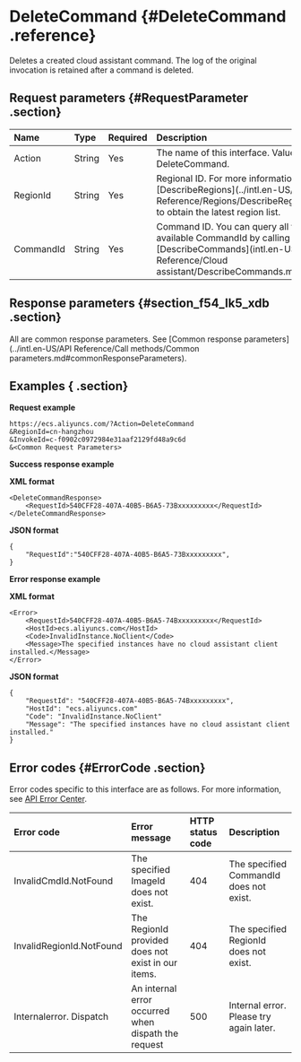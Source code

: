 # DeleteCommand {#DeleteCommand .reference}

Deletes a created cloud assistant command. The log of the original invocation is retained after a command is deleted.

## Request parameters {#RequestParameter .section}

|Name|Type|Required|Description|
|:---|:---|:-------|:----------|
|Action|String|Yes|The name of this interface. Value: DeleteCommand.|
|RegionId|String|Yes|Regional ID. For more information, call [DescribeRegions](../intl.en-US/API Reference/Regions/DescribeRegions.md#) to obtain the latest region list.|
|CommandId|String|Yes|Command ID. You can query all the available CommandId by calling the [DescribeCommands](intl.en-US/API Reference/Cloud assistant/DescribeCommands.md#).|

## Response parameters {#section_f54_lk5_xdb .section}

All are common response parameters. See [Common response parameters](../intl.en-US/API Reference/Call methods/Common parameters.md#commonResponseParameters).

## Examples { .section}

**Request example** 

```
https://ecs.aliyuncs.com/?Action=DeleteCommand
&RegionId=cn-hangzhou
&InvokeId=c-f0902c0972984e31aaf2129fd48a9c6d
&<Common Request Parameters>
```

**Success response example** 

**XML format**

```
<DeleteCommandResponse>
    <RequestId>540CFF28-407A-40B5-B6A5-73Bxxxxxxxxx</RequestId>
</DeleteCommandResponse>
```

**JSON format** 

```
{
    "RequestId":"540CFF28-407A-40B5-B6A5-73Bxxxxxxxxx",
}
```

**Error response example** 

**XML format**

```
<Error>
    <RequestId>540CFF28-407A-40B5-B6A5-74Bxxxxxxxxx</RequestId>
    <HostId>ecs.aliyuncs.com</HostId>
    <Code>InvalidInstance.NoClient</Code>
    <Message>The specified instances have no cloud assistant client installed.</Message>
</Error>
```

 **JSON format** 

```
{
    "RequestId": "540CFF28-407A-40B5-B6A5-74Bxxxxxxxxx",
    "HostId": "ecs.aliyuncs.com"
    "Code": "InvalidInstance.NoClient"
    "Message": "The specified instances have no cloud assistant client installed."
}
```

## Error codes {#ErrorCode .section}

Error codes specific to this interface are as follows. For more information, see [API Error Center](https://error-center.alibabacloud.com/status/product/Ecs).

|Error code|Error message|HTTP status code|Description|
|:---------|:------------|:---------------|:----------|
|InvalidCmdId.NotFound|The specified ImageId does not exist.|404|The specified CommandId does not exist.|
|InvalidRegionId.NotFound|The RegionId provided does not exist in our items.|404|The specified RegionId does not exist.|
|Internalerror. Dispatch|An internal error occurred when dispath the request|500|Internal error. Please try again later.|

